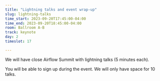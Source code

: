 ```yaml
---
title: "Lightning talks and event wrap-up"
slug: lightning-talks
time_start: 2023-09-20T17:45:00-04:00
time_end: 2023-09-20T18:45:00-04:00
room: Ballroom A-B
track: keynote
day: 2
timeslot: 17

---
```


We will have close Airflow Summit with lightning talks (5 minutes each). 

You will be able to sign up during the event. We will only have space for 10 talks.
